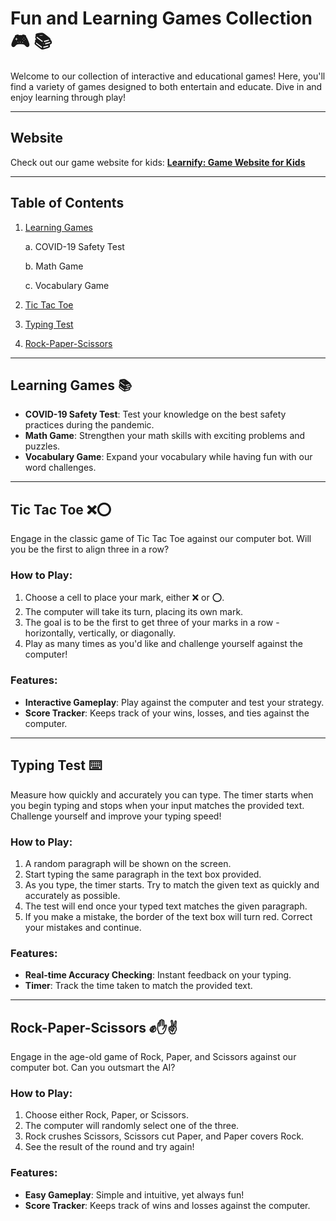 

# Fun and Learning Games Collection 🎮 📚

Welcome to our collection of interactive and educational games! Here, you'll find a variety of games designed to both entertain and educate. Dive in and enjoy learning through play!

---

## Website

Check out our game website for kids: **[Learnify: Game Website for Kids](https://gwc-hackathon1.glitch.me/)**

---


## Table of Contents

1. [Learning Games](#learning-games-)
   
   a. COVID-19 Safety Test
   
   b. Math Game
   
   c. Vocabulary Game
   
3. [Tic Tac Toe](#tic-tac-toe-)
4. [Typing Test](#typing-test-)
5. [Rock-Paper-Scissors](#rock-paper-scissors-)


---

## Learning Games 📚

- **COVID-19 Safety Test**: Test your knowledge on the best safety practices during the pandemic.
- **Math Game**: Strengthen your math skills with exciting problems and puzzles.
- **Vocabulary Game**: Expand your vocabulary while having fun with our word challenges.

---

## Tic Tac Toe ❌⭕️

Engage in the classic game of Tic Tac Toe against our computer bot. Will you be the first to align three in a row?

### How to Play:

1. Choose a cell to place your mark, either ❌ or ⭕️.
2. The computer will take its turn, placing its own mark.
3. The goal is to be the first to get three of your marks in a row - horizontally, vertically, or diagonally.
4. Play as many times as you'd like and challenge yourself against the computer!

### Features:

- **Interactive Gameplay**: Play against the computer and test your strategy.
- **Score Tracker**: Keeps track of your wins, losses, and ties against the computer.

---

## Typing Test ⌨️

Measure how quickly and accurately you can type. The timer starts when you begin typing and stops when your input matches the provided text. Challenge yourself and improve your typing speed!

### How to Play:

1. A random paragraph will be shown on the screen.
2. Start typing the same paragraph in the text box provided.
3. As you type, the timer starts. Try to match the given text as quickly and accurately as possible.
4. The test will end once your typed text matches the given paragraph.
5. If you make a mistake, the border of the text box will turn red. Correct your mistakes and continue.

### Features:

- **Real-time Accuracy Checking**: Instant feedback on your typing.
- **Timer**: Track the time taken to match the provided text.

---

## Rock-Paper-Scissors ✊✋✌️

Engage in the age-old game of Rock, Paper, and Scissors against our computer bot. Can you outsmart the AI?

### How to Play:

1. Choose either Rock, Paper, or Scissors.
2. The computer will randomly select one of the three.
3. Rock crushes Scissors, Scissors cut Paper, and Paper covers Rock.
4. See the result of the round and try again!

### Features:

- **Easy Gameplay**: Simple and intuitive, yet always fun!
- **Score Tracker**: Keeps track of wins and losses against the computer.



